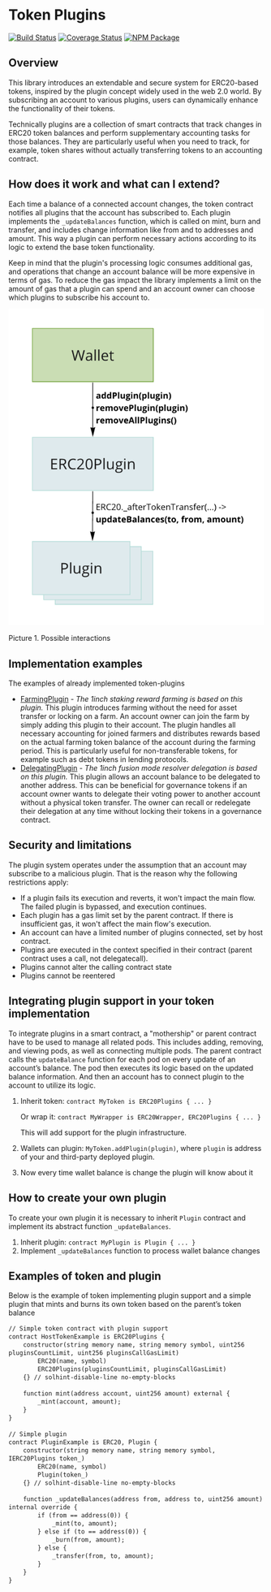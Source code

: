# Token Plugins

[![Build Status](https://github.com/1inch/token-plugins/workflows/CI/badge.svg)](https://github.com/1inch/token-plugins/actions)
[![Coverage Status](https://codecov.io/gh/1inch/token-plugins/branch/master/graph/badge.svg?token=Z3D5O3XUYV)](https://codecov.io/gh/1inch/token-plugins)
[![NPM Package](https://img.shields.io/npm/v/@1inch/token-plugins.svg)](https://www.npmjs.org/package/@1inch/token-plugins)

## Overview

This library introduces an extendable and secure system for ERC20-based tokens, inspired by the plugin concept widely used in the web 2.0 world. By subscribing an account to various plugins, users can dynamically enhance the functionality of their tokens.

Technically plugins are a collection of smart contracts that track changes in ERC20 token balances and perform supplementary accounting tasks for those balances. They are particularly useful when you need to track, for example, token shares without actually transferring tokens to an accounting contract.

## How does it work and what can I extend?

Each time a balance of a connected account changes, the token contract notifies all plugins that the account has subscribed to. Each plugin implements the `_updateBalances` function, which is called on mint, burn and transfer, and includes change information like from and to addresses and amount. This way a plugin can perform necessary actions according to its logic to extend the base token functionality.

Keep in mind that the plugin's processing logic consumes additional gas, and operations that change an account balance will be more expensive in terms of gas. To reduce the gas impact the library implements a limit on the amount of gas that a plugin can spend and an account owner can choose which plugins to subscribe his account to.

![Picture 1. Possible interactions](./src/img/scheme-n1.png)

Picture 1. Possible interactions

## Implementation examples

The examples of already implemented token-plugins

- [FarmingPlugin](https://github.com/1inch/farming) - *The 1inch staking reward farming is based on this plugin.*
This plugin introduces farming without the need for asset transfer or locking on a farm. An account owner can join the farm by simply adding this plugin to their account. The plugin handles all necessary accounting for joined farmers and distributes rewards based on the actual farming token balance of the account during the farming period. This is particularly useful for non-transferable tokens, for example such as debt tokens in lending protocols.
- [DelegatingPlugin](https://github.com/1inch/delegating) - *The 1inch fusion mode resolver delegation is based on this plugin.*
This plugin allows an account balance to be delegated to another address. This can be beneficial for governance tokens if an account owner wants to delegate their voting power to another account without a physical token transfer. The owner can recall or redelegate their delegation at any time without locking their tokens in a governance contract.

## Security and limitations

The plugin system operates under the assumption that an account may subscribe to a malicious plugin. That is the reason why the following restrictions apply:

- If a plugin fails its execution and reverts, it won't impact the main flow. The failed plugin is bypassed, and execution continues.
- Each plugin has a gas limit set by the parent contract. If there is insufficient gas, it won't affect the main flow's execution.
- An account can have a limited number of plugins connected, set by host contract.
- Plugins are executed in the context specified in their contract (parent contract uses a call, not delegatecall).
- Plugins cannot alter the calling contract state
- Plugins cannot be reentered

## Integrating plugin support in your token implementation

To integrate plugins in a smart contract, a "mothership" or parent contract have to be used to manage all related pods. This includes adding, removing, and viewing pods, as well as connecting multiple pods. The parent contract calls the `updateBalance` function for each pod on every update of an account’s balance. The pod then executes its logic based on the updated balance information. And then an account has to connect plugin to the account to utilize its logic. 

1. Inherit token: `contract MyToken is ERC20Plugins { ... }`
    
    Or wrap it: `contract MyWrapper is ERC20Wrapper, ERC20Plugins { ... }`
    
    This will add support for the plugin infrastructure.
    
2. Wallets can plugin: `MyToken.addPlugin(plugin)`, where `plugin` is address of your and third-party deployed plugin.
3. Now every time wallet balance is change the plugin will know about it

## How to create your own plugin

To create your own plugin it is necessary to inherit `Plugin` contract and implement its abstract function `_updateBalances`.

1. Inherit plugin: `contract MyPlugin is Plugin { ... }`
2. Implement `_updateBalances` function to process wallet balance changes

## Examples of token and plugin

Below is the example of token implementing plugin support and a simple plugin that mints and burns its own token based on the parent’s token balance


```solidity
// Simple token contract with plugin support
contract HostTokenExample is ERC20Plugins {
    constructor(string memory name, string memory symbol, uint256 pluginsCountLimit, uint256 pluginsCallGasLimit)
        ERC20(name, symbol)
        ERC20Plugins(pluginsCountLimit, pluginsCallGasLimit)
    {} // solhint-disable-line no-empty-blocks

    function mint(address account, uint256 amount) external {
        _mint(account, amount);
    }
}

// Simple plugin
contract PluginExample is ERC20, Plugin {
    constructor(string memory name, string memory symbol, IERC20Plugins token_)
        ERC20(name, symbol)
        Plugin(token_)
    {} // solhint-disable-line no-empty-blocks

    function _updateBalances(address from, address to, uint256 amount) internal override {
        if (from == address(0)) {
            _mint(to, amount);
        } else if (to == address(0)) {
            _burn(from, amount);
        } else {
            _transfer(from, to, amount);
        }
    }
}
```